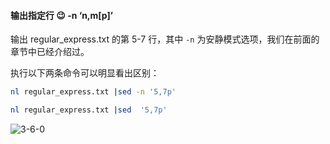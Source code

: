 #### 输出指定行  😉 -n ‘n,m[p]’



输出 regular_express.txt 的第 5-7 行，其中 `-n` 为安静模式选项，我们在前面的章节中已经介绍过。

执行以下两条命令可以明显看出区别：

```bash
nl regular_express.txt |sed -n '5,7p'

nl regular_express.txt |sed  '5,7p'
```

![3-6-0](https://doc.shiyanlou.com/courses/2645/484222/c08e483588e2a018a3a527f65ff8e952-0)